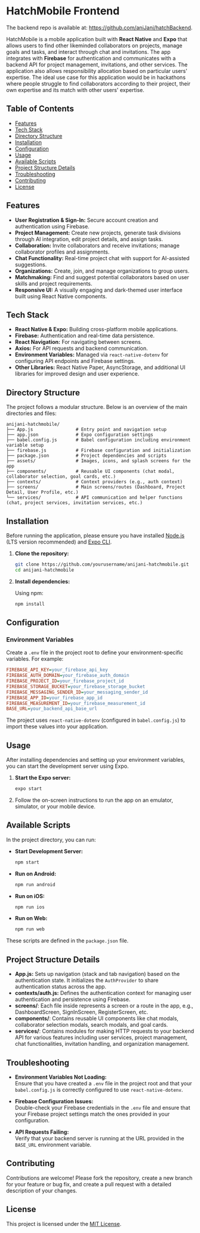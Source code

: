 # HatchMobile Frontend
The backend repo is available at: https://github.com/aniJani/hatchBackend.

HatchMobile is a mobile application built with **React Native** and **Expo** that allows users to find other likeminded collaborators on projects, manage goals and tasks, and interact through chat and invitations. The app integrates with **Firebase** for authentication and communicates with a backend API for project management, invitations, and other services. The application also allows responsibility allocation based on particular users' expertise. The ideal use case for this application would be in hackathons where people struggle to find collaborators according to their project, their own expertise and its match with other users' expertise.

## Table of Contents

- [Features](#features)
- [Tech Stack](#tech-stack)
- [Directory Structure](#directory-structure)
- [Installation](#installation)
- [Configuration](#configuration)
- [Usage](#usage)
- [Available Scripts](#available-scripts)
- [Project Structure Details](#project-structure-details)
- [Troubleshooting](#troubleshooting)
- [Contributing](#contributing)
- [License](#license)

## Features

- **User Registration & Sign-In:** Secure account creation and authentication using Firebase.
- **Project Management:** Create new projects, generate task divisions through AI integration, edit project details, and assign tasks.
- **Collaboration:** Invite collaborators and receive invitations; manage collaborator profiles and assignments.
- **Chat Functionality:** Real-time project chat with support for AI-assisted suggestions.
- **Organizations:** Create, join, and manage organizations to group users.
- **Matchmaking:** Find and suggest potential collaborators based on user skills and project requirements.
- **Responsive UI:** A visually engaging and dark-themed user interface built using React Native components.

## Tech Stack

- **React Native & Expo:** Building cross-platform mobile applications.
- **Firebase:** Authentication and real-time data persistence.
- **React Navigation:** For navigating between screens.
- **Axios:** For API requests and backend communication.
- **Environment Variables:** Managed via `react-native-dotenv` for configuring API endpoints and Firebase settings.
- **Other Libraries:** React Native Paper, AsyncStorage, and additional UI libraries for improved design and user experience.

## Directory Structure

The project follows a modular structure. Below is an overview of the main directories and files:

```
anijani-hatchmobile/
├── App.js                # Entry point and navigation setup
├── app.json              # Expo configuration settings
├── babel.config.js       # Babel configuration including environment variable setup
├── firebase.js           # Firebase configuration and initialization
├── package.json          # Project dependencies and scripts
├── assets/               # Images, icons, and splash screens for the app
├── components/           # Reusable UI components (chat modal, collaborator selection, goal cards, etc.)
├── contexts/             # Context providers (e.g., auth context)
├── screens/              # Main screens/routes (Dashboard, Project Detail, User Profile, etc.)
└── services/             # API communication and helper functions (chat, project services, invitation services, etc.)
```

## Installation

Before running the application, please ensure you have installed [Node.js](https://nodejs.org/) (LTS version recommended) and [Expo CLI](https://docs.expo.dev/workflow/expo-cli/).

1. **Clone the repository:**

   ```bash
   git clone https://github.com/yourusername/anijani-hatchmobile.git
   cd anijani-hatchmobile
   ```

2. **Install dependencies:**

   Using npm:

   ```bash
   npm install
   ```


## Configuration

### Environment Variables

Create a `.env` file in the project root to define your environment-specific variables. For example:

```ini
FIREBASE_API_KEY=your_firebase_api_key
FIREBASE_AUTH_DOMAIN=your_firebase_auth_domain
FIREBASE_PROJECT_ID=your_firebase_project_id
FIREBASE_STORAGE_BUCKET=your_firebase_storage_bucket
FIREBASE_MESSAGING_SENDER_ID=your_messaging_sender_id
FIREBASE_APP_ID=your_firebase_app_id
FIREBASE_MEASUREMENT_ID=your_firebase_measurement_id
BASE_URL=your_backend_api_base_url
```

The project uses `react-native-dotenv` (configured in `babel.config.js`) to import these values into your application.

## Usage

After installing dependencies and setting up your environment variables, you can start the development server using Expo.

1. **Start the Expo server:**


   ```bash
   expo start
   ```

2. Follow the on-screen instructions to run the app on an emulator, simulator, or your mobile device.

## Available Scripts

In the project directory, you can run:

- **Start Development Server:**

  ```bash
  npm start
  ```

- **Run on Android:**

  ```bash
  npm run android
  ```

- **Run on iOS:**

  ```bash
  npm run ios
  ```

- **Run on Web:**

  ```bash
  npm run web
  ```

These scripts are defined in the `package.json` file.

## Project Structure Details

- **App.js:** Sets up navigation (stack and tab navigation) based on the authentication state. It initializes the `AuthProvider` to share authentication status across the app.
- **contexts/auth.js:** Defines the authentication context for managing user authentication and persistence using Firebase.
- **screens/**: Each file inside represents a screen or a route in the app, e.g., DashboardScreen, SignInScreen, RegisterScreen, etc.
- **components/**: Contains reusable UI components like chat modals, collaborator selection modals, search modals, and goal cards.
- **services/**: Contains modules for making HTTP requests to your backend API for various features including user services, project management, chat functionalities, invitation handling, and organization management.

## Troubleshooting

- **Environment Variables Not Loading:**  
  Ensure that you have created a `.env` file in the project root and that your `babel.config.js` is correctly configured to use `react-native-dotenv`.

- **Firebase Configuration Issues:**  
  Double-check your Firebase credentials in the `.env` file and ensure that your Firebase project settings match the ones provided in your configuration.

- **API Requests Failing:**  
  Verify that your backend server is running at the URL provided in the `BASE_URL` environment variable.

## Contributing

Contributions are welcome! Please fork the repository, create a new branch for your feature or bug fix, and create a pull request with a detailed description of your changes.

## License

This project is licensed under the [MIT License](LICENSE).
